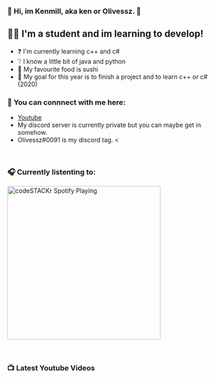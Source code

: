 ### 👋 Hi, im Kenmill, aka ken or Olivessz. 👋

## 👨‍🎓 I'm a student and im learning to develop!
- ❓ I'm currently learning c++ and c#
- ❔ I know a little bit of java and python 
- 🍣 My favourite food is sushi
- 🥅 My goal for this year is to finish a project and to learn c++ or c# (2020)

### 📎 You can connnect with me here:
- [Youtube]
- My discord server is currently private but you can maybe get in somehow.
- Olivessz#0091 is my discord tag. <

<br />

### 🎧 Currently listenting to: 
[<img src="novatorem2-gules.vercel.app" alt="codeSTACKr Spotify Playing" width="350" />](https://open.spotify.com/user/masonyou19)


<br />

### 📺 Latest Youtube Videos
<!-- YOUTUBE:START -->
<!-- YOUTUBE:END -->
[Youtube]: https://www.youtube.com/channel/UCncWarLvxJuzM1_gdmb-dSA
